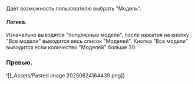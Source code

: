 Дает возможность пользователю выбрать "Модель".

#### Логика.
Изначально выводятся "популярные модели", после нажатия на кнопку "Все модели" выводится весь список "Моделей".
Кнопка "Все модели" выводится если количество "Моделей" больше 30.
### Превью.
![[_Assets/Pasted image 20250624164439.png]]